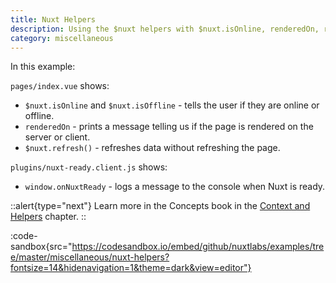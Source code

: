 ```yaml
---
title: Nuxt Helpers
description: Using the $nuxt helpers with $nuxt.isOnline, renderedOn, refresh(), onNuxtReady
category: miscellaneous
---
```


In this example:

`pages/index.vue` shows:

- `$nuxt.isOnline` and `$nuxt.isOffline` - tells the user if they are online or offline.
- `renderedOn` - prints a message telling us if the page is rendered on the server or client.
- `$nuxt.refresh()` - refreshes data without refreshing the page.

`plugins/nuxt-ready.client.js` shows:

- `window.onNuxtReady` - logs a message to the console when Nuxt is ready.

::alert{type="next"}
Learn more in the Concepts book in the [Context and Helpers](/docs/concepts/context-helpers#helpers) chapter.
::

:code-sandbox{src="https://codesandbox.io/embed/github/nuxtlabs/examples/tree/master/miscellaneous/nuxt-helpers?fontsize=14&hidenavigation=1&theme=dark&view=editor"}
